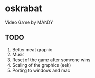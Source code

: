 # oskrabat

Video Game by MANDY

## TODO

1. Better meat graphic
2. Music
3. Reset of the game after someone wins
4. Scaling of the graphics (eek)
5. Porting to windows and mac